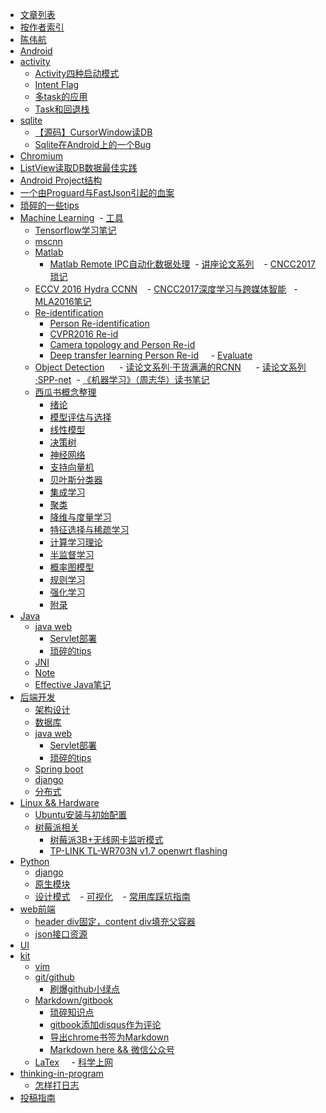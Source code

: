 - [文章列表](posts/README.md)
- [按作者索引](index-by-author/README.md)
 - [陈伟航](http://cweihang.cn)
- [Android](android/README.md)
 - [activity](android/activity/README.md)
   - [Activity四种启动模式](android/activity/Activity四种启动模式.md)
   - [Intent Flag](android/activity/INTENT_FLAG.md)
   - [多task的应用](android/activity/多TASK的应用.md)
   - [Task和回退栈](android/activity/Task和回退栈.md)
 - [sqlite](android/sqlite/README.md)
   - [【源码】CursorWindow读DB](android/sqlite/从源码看ANDROID中SQLITE是怎么通过CURSORWINDOW读DB的.md)
   - [Sqlite在Android上的一个Bug](android/sqlite/SQLITE在ANDROID上的一个BUG.md)
 - [Chromium](android/chromium/README.md)
 - [ListView读取DB数据最佳实践](android/listview_db.md)
 - [Android Project结构](android/Android_project结构.md)
 - [一个由Proguard与FastJson引起的血案](android/一个由PROGUARD与FASTJSON引起的血案.md)
 - [琐碎的一些tips](android/note.md)
- [Machine Learning](ml/README.md)
  - [工具](ml/kit/README.md)
    - [Tensorflow学习笔记](https://github.com/ahangchen/GDLNotes)
    - [mscnn](ml/kit/caffe/mscnn.md)
    - [Matlab](ml/matlab/README.md)
      - [Matlab Remote IPC自动化数据处理](ml/matlab/ripc_auto.md)
  - [讲座论文系列](ml/papers/README.md)
    - [CNCC2017 琐记](ml/papers/cncc2017.md)
    - [ECCV 2016 Hydra CCNN](ml/papers/eccv2016_hydra_ccnn.md)
    - [CNCC2017深度学习与跨媒体智能](ml/papers/cncc_cv.md)
    - [MLA2016笔记](ml/mla_2016.md)
    - [Re-identification](ml/reid/README.md)
      - [Person Re-identification](ml/reid/reid.md)
      - [CVPR2016 Re-id](ml/reid/cvpr-reid.md)
      - [Camera topology and Person Re-id](ml/reid/reid-topo.md)
      - [Deep transfer learning Person Re-id](ml/reid/deep_transfer_learning_person_reid.md)
      - [Evaluate](ml/reid/evaluate.md)
    - [Object Detection](ml/papers/detection/README.md)
      - [读论文系列·干货满满的RCNN](ml/papers/detection/rcnn.md)
      - [读论文系列·SPP-net](ml/papers/detection/sppnet.md)
  - [《机器学习》（周志华）读书笔记](ml/zzh_ml_notes.md)
    - [西瓜书概念整理](ml/melon/README.md)
      - [绪论](ml/melon/ch01.md)
      - [模型评估与选择](ml/melon/ch02.md)
      - [线性模型](ml/melon/ch03.md)
      - [决策树](ml/melon/ch04.md)
      - [神经网络](ml/melon/ch05.md)
      - [支持向量机](ml/melon/ch06.md)
      - [贝叶斯分类器](ml/melon/ch07.md)
      - [集成学习](ml/melon/ch08.md)
      - [聚类](ml/melon/ch09.md)
      - [降维与度量学习](ml/melon/ch10.md)
      - [特征选择与稀疏学习](ml/melon/ch11.md)
      - [计算学习理论](ml/melon/ch12.md)
      - [半监督学习](ml/melon/ch13.md)
      - [概率图模型](ml/melon/ch14.md)
      - [规则学习](ml/melon/ch15.md)
      - [强化学习](ml/melon/ch16.md)
      - [附录](ml/melon/ch17.md)
- [Java](java/README.md)
     - [java web](java/java-web/note.md)
       - [Servlet部署](java/java-web/Servlet组织.md)
       - [琐碎的tips](java/java-web/note.md)
     - [JNI](java/jni/note.md)
     - [Note](java/note.md)
     - [Effective Java笔记](java/ej/l1-new-delete.md)
- [后端开发](backend/README.md)
  - [架构设计](backend/design.md)
  - [数据库](backend/db.md)
  - [java web](java/java-web/note.md)
    - [Servlet部署](java/java-web/Servlet组织.md)
    - [琐碎的tips](java/java-web/note.md)
  - [Spring boot](backend/spring_boot.md)
  - [django](python/django/note.md)
  - [分布式](backend/concurrent.md)
- [Linux && Hardware](linux/note.md)
  - [Ubuntu安装与初始配置](linux/ubuntu_init.md)
  - [树莓派相关](linux/raspbian/README.md)
    - [树莓派3B+无线网卡监听模式](linux/raspbian/rtlwifi.md)
    - [TP-LINK TL-WR703N v1.7 openwrt flashing](linux/raspbian/tlwr703n_openwrt.md)
- [Python](python/README.md)
    - [django](python/django/note.md)
    - [原生模块](python/raw.md)
    - [设计模式](python/design.md)
    - [可视化](python/viz.md)
    - [常用库踩坑指南](python/libs.md)
- [web前端](web-front/README.md)
    - [header div固定，content div填充父容器](web-front/head_content.md)
    - [json接口资源](web-front/json_res.md)
- [UI](UI/README.md)
- [kit](kit/README.md)
     - [vim](kit/vim/note.md)
     - [git/github](kit/git/note.md)
       - [刷爆github小绿点](kit/git/green_blush.md)
     - [Markdown/gitbook](kit/markdown/README.md)
       - [琐碎知识点](kit/markdown/pieces.md)
       - [gitbook添加disqus作为评论](kit/markdown/gitbook_disqus.md)
       - [导出chrome书签为Markdown](kit/markdown/chrome_mark2_md.md)
       - [Markdown here && 微信公众号](kit/markdown/wx_md.md)
     - [LaTex](kit/latex/README.md)
     - [科学上网](kit/ss/README.md)
- [thinking-in-program](thinking-in-program/README.md)
    - [怎样打日志](thinking-in-program/log.md)
- [投稿指南](publish.md)

